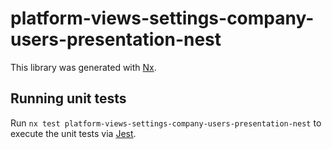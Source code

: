 # platform-views-settings-company-users-presentation-nest

This library was generated with [Nx](https://nx.dev).

## Running unit tests

Run `nx test platform-views-settings-company-users-presentation-nest` to execute the unit tests via [Jest](https://jestjs.io).
